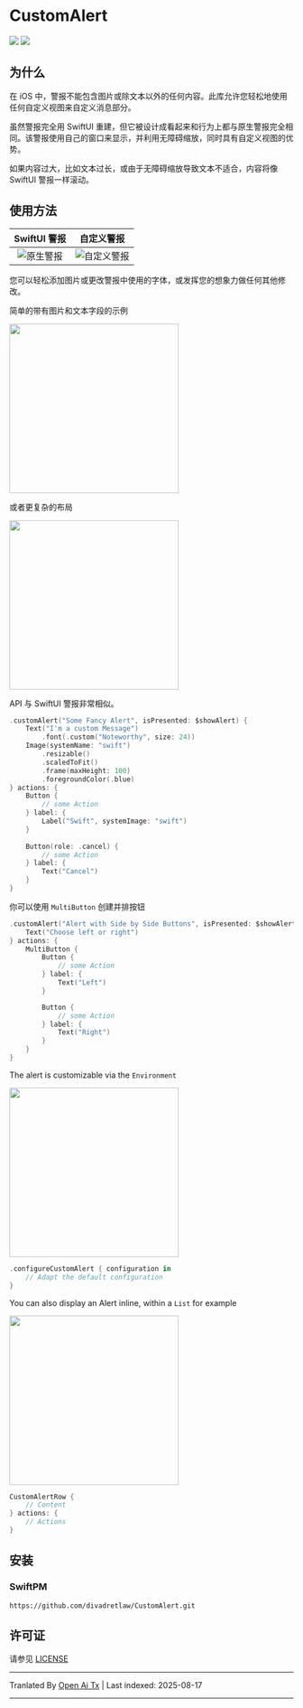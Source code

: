 # CustomAlert

[![](https://img.shields.io/endpoint?url=https%3A%2F%2Fswiftpackageindex.com%2Fapi%2Fpackages%2Fdivadretlaw%2FCustomAlert%2Fbadge%3Ftype%3Dplatforms)](https://swiftpackageindex.com/divadretlaw/CustomAlert)
[![](https://img.shields.io/endpoint?url=https%3A%2F%2Fswiftpackageindex.com%2Fapi%2Fpackages%2Fdivadretlaw%2FCustomAlert%2Fbadge%3Ftype%3Dswift-versions)](https://swiftpackageindex.com/divadretlaw/CustomAlert)

## 为什么

在 iOS 中，警报不能包含图片或除文本以外的任何内容。此库允许您轻松地使用任何自定义视图来自定义消息部分。

虽然警报完全用 SwiftUI 重建，但它被设计成看起来和行为上都与原生警报完全相同。该警报使用自己的窗口来显示，并利用无障碍缩放，同时具有自定义视图的优势。

如果内容过大，比如文本过长，或由于无障碍缩放导致文本不适合，内容将像 SwiftUI 警报一样滚动。

## 使用方法

| SwiftUI 警报 | 自定义警报 |
|:-:|:-:|
| ![原生警报](https://raw.githubusercontent.com/divadretlaw/CustomAlert/main/Sources/CustomAlert/Documentation.docc/Resources/SwiftUI.png) | ![自定义警报](https://raw.githubusercontent.com/divadretlaw/CustomAlert/main/Sources/CustomAlert/Documentation.docc/Resources/Custom.png) |

您可以轻松添加图片或更改警报中使用的字体，或发挥您的想象力做任何其他修改。

简单的带有图片和文本字段的示例

<img src="https://raw.githubusercontent.com/divadretlaw/CustomAlert/main/Sources/CustomAlert/Documentation.docc/Resources/Fancy.png" width="300">

或者更复杂的布局

<img src="https://raw.githubusercontent.com/divadretlaw/CustomAlert/main/Sources/CustomAlert/Documentation.docc/Resources/Complex.png" width="300">

API 与 SwiftUI 警报非常相似。

```swift
.customAlert("Some Fancy Alert", isPresented: $showAlert) {
    Text("I'm a custom Message")
        .font(.custom("Noteworthy", size: 24))
    Image(systemName: "swift")
        .resizable()
        .scaledToFit()
        .frame(maxHeight: 100)
        .foregroundColor(.blue)
} actions: {
    Button {
        // some Action
    } label: {
        Label("Swift", systemImage: "swift")
    }
    
    Button(role: .cancel) {
        // some Action
    } label: {
        Text("Cancel")
    }
}
```
你可以使用 `MultiButton` 创建并排按钮


```swift
.customAlert("Alert with Side by Side Buttons", isPresented: $showAlert) {
    Text("Choose left or right")
} actions: {
    MultiButton {
        Button {
            // some Action
        } label: {
            Text("Left")
        }

        Button {
            // some Action
        } label: {
            Text("Right")
        }
    }
}
```

The alert is customizable via the `Environment`

<img src="https://raw.githubusercontent.com/divadretlaw/CustomAlert/main/Sources/CustomAlert/Documentation.docc/Resources/CustomConfiguration.png" width="300">

```swift
.configureCustomAlert { configuration in
    // Adapt the default configuration
}
```

You can also display an Alert inline, within a `List` for example

<img src="https://raw.githubusercontent.com/divadretlaw/CustomAlert/main/Sources/CustomAlert/Documentation.docc/Resources/InlineAlert.png" width="300">

```swift
CustomAlertRow {
    // Content
} actions: {
    // Actions
}
```

## 安装

### SwiftPM

```
https://github.com/divadretlaw/CustomAlert.git
```

## 许可证

请参见 [LICENSE](LICENSE)


---

Tranlated By [Open Ai Tx](https://github.com/OpenAiTx/OpenAiTx) | Last indexed: 2025-08-17

---